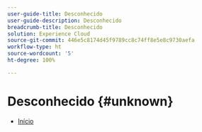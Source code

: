 ```yaml
---
user-guide-title: Desconhecido
user-guide-description: Desconhecido
breadcrumb-title: Desconhecido
solution: Experience Cloud
source-git-commit: 446e5c8174d45f9789cc8c74ff8e5e8c9730aefa
workflow-type: ht
source-wordcount: '5'
ht-degree: 100%

---
```


# Desconhecido {#unknown}

* [Início](home.md)
